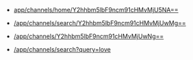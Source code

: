 * <a href="https://staging.monstar.ch/app/channels/home/Y2hhbm5lbF9ncm91cHMvMjU5NA==">app/channels/home/Y2hhbm5lbF9ncm91cHMvMjU5NA==</a> 

* <a href="https://staging.monstar.ch/app/channels/search/Y2hhbm5lbF9ncm91cHMvMjUwMg==">/app/channels/search/Y2hhbm5lbF9ncm91cHMvMjUwMg==</a> 

* <a href="https://staging.monstar.ch/app/channels/Y2hhbm5lbF9ncm91cHMvMjUwNg==">/app/channels/Y2hhbm5lbF9ncm91cHMvMjUwNg==</a> 

* <a href="https://staging.monstar.ch/app/channels/search/?query=love">/app/channels/search?query=love</a> 

